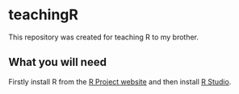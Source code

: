 # teachingR
This repository was created for teaching R to my brother.

## What you will need
Firstly install R from the [R Project website](https://www.r-project.org/) and then install [R Studio](https://www.rstudio.com/).
